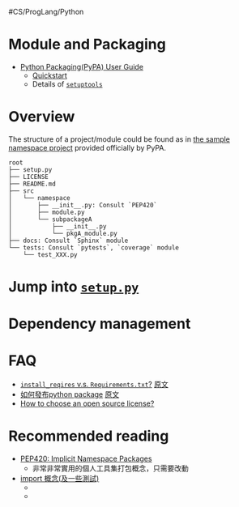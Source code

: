 #CS/ProgLang/Python 

# Module and Packaging

* [Python Packaging(PyPA) User Guide](https://packaging.python.org/)
    * [Quickstart](https://packaging.python.org/tutorials/packaging-projects/)
    * Details of [`setuptools`](https://packaging.python.org/guides/distributing-packages-using-setuptools/)

# Overview

The structure of a project/module could be found as in [the sample namespace project][samplenamespaceproject] provided officially by PyPA. 

```
root
├── setup.py
├── LICENSE
├── README.md
├── src
│   └── namespace
│       ├── __init__.py: Consult `PEP420`
│       ├── module.py
│       └── subpackageA
│           ├── __init__.py
│           └── pkgA_module.py
├── docs: Consult `Sphinx` module
└── tests: Consult `pytests`, `coverage` module
    └── test_XXX.py
```

# Jump into [`setup.py`](https://packaging.python.org/guides/distributing-packages-using-setuptools/)

# Dependency management

# FAQ
* [`install_reqires` v.s. `Requirements.txt`?](https://packaging.python.org/discussions/install-requires-vs-requirements/) [原文](https://pyzh.readthedocs.io/en/latest/python-setup-dot-py-vs-requirements-dot-txt.html)
* [如何發布python package](https://www.jiqizhixin.com/articles/19060901) [原文](https://www.freecodecamp.org/news/from-a-python-project-to-an-open-source-package-an-a-to-z-guide-c34cb7139a22)
* [How to choose an open source license?](https://choosealicense.com/)

# Recommended reading

* [PEP420: Implicit Namespace Packages](https://www.python.org/dev/peps/pep-0420/)
	* 非常非常實用的個人工具集打包概念，只需要改動
* [import 概念(及一些測試)](https://blog.hochun836.com/2020/10/03/python/import-concept.html)
	* [sampleproject]: https://github.com/pypa/sampleproject
	* [samplenamespaceproject]: https://github.com/pypa/sample-namespace-packages

